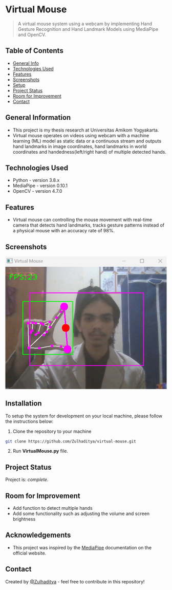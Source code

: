 # Virtual Mouse

> A virtual mouse system using a webcam by implementing Hand Gesture Recognition and Hand Landmark Models using MediaPipe and OpenCV.

## Table of Contents

- [General Info](#general-information)
- [Technologies Used](#technologies-used)
- [Features](#features)
- [Screenshots](#screenshots)
- [Setup](#setup)
- [Project Status](#project-status)
- [Room for Improvement](#room-for-improvement)
- [Contact](#contact)

## General Information

- This project is my thesis research at Universitas Amikom Yogyakarta.
- Virtual mouse operates on videos using webcam with a machine learning (ML) model as static data or a continuous stream and outputs hand landmarks in image coordinates, hand landmarks in world coordinates and handedness(left/right hand) of multiple detected hands.

## Technologies Used

- Python - version 3.8.x
- MediaPipe - version 0.10.1
- OpenCV - version 4.7.0

## Features

- Virtual mouse can controlling the mouse movement with real-time camera that detects hand landmarks, tracks gesture patterns instead of a physical mouse with an accuracy rate of 98%.

## Screenshots

![Example screenshot](./virtual-mouse.png)

## Installation

To setup the system for development on your local machine, please follow the instructions below:
1. Clone the repository to your machine
```bash
git clone https://github.com/Zulhaditya/virtual-mouse.git
```
2. Run **VirtualMouse.py** file.

## Project Status

Project is: _complete._ <!-- / _complete_ / _no longer being worked on_. reason ? -->

## Room for Improvement

- Add function to detect multiple hands
- Add some functionality such as adjusting the volume and screen brightness

## Acknowledgements

- This project was inspired by the [MediaPipe](https://developers.google.com/mediapipe/) documentation on the official website.

## Contact

Created by [@Zulhaditya](https://itsmyportofolio.netlify.app/) - feel free to contribute in this repository!
